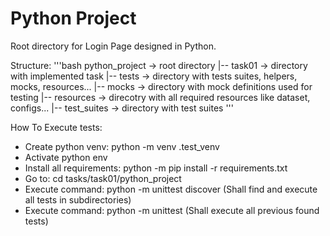# Python Project
Root directory for Login Page designed in Python.

Structure:
'''bash
python_project -> root directory
|-- task01 -> directory with implemented task
|-- tests -> directory with tests suites, helpers, mocks, resources...
    |-- mocks -> directory with mock definitions used for testing
    |-- resources -> direcotry with all required resources like dataset, configs...
    |-- test_suites -> directory with test suites
'''

How To Execute tests:
- Create python venv: python -m venv .test_venv
- Activate python env
- Install all requirements: python -m pip install -r requirements.txt
- Go to: cd tasks/task01/python_project
- Execute command: python -m unittest discover (Shall find and execute all tests in subdirectories)
- Execute command: python -m unittest (Shall execute all previous found tests)